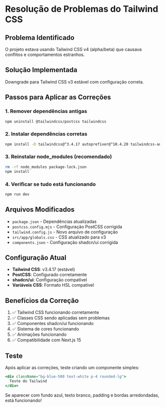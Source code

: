 # Resolução de Problemas do Tailwind CSS

## Problema Identificado
O projeto estava usando Tailwind CSS v4 (alpha/beta) que causava conflitos e comportamentos estranhos.

## Solução Implementada
Downgrade para Tailwind CSS v3 estável com configuração correta.

## Passos para Aplicar as Correções

### 1. Remover dependências antigas
```bash
npm uninstall @tailwindcss/postcss tailwindcss
```

### 2. Instalar dependências corretas
```bash
npm install -D tailwindcss@^3.4.17 autoprefixer@^10.4.20 tailwindcss-animate@^1.0.7
```

### 3. Reinstalar node_modules (recomendado)
```bash
rm -rf node_modules package-lock.json
npm install
```

### 4. Verificar se tudo está funcionando
```bash
npm run dev
```

## Arquivos Modificados

- `package.json` - Dependências atualizadas
- `postcss.config.mjs` - Configuração PostCSS corrigida
- `tailwind.config.js` - Novo arquivo de configuração
- `src/app/globals.css` - CSS atualizado para v3
- `components.json` - Configuração shadcn/ui corrigida

## Configuração Atual

- **Tailwind CSS**: v3.4.17 (estável)
- **PostCSS**: Configurado corretamente
- **shadcn/ui**: Configuração compatível
- **Variáveis CSS**: Formato HSL compatível

## Benefícios da Correção

1. ✅ Tailwind CSS funcionando corretamente
2. ✅ Classes CSS sendo aplicadas sem problemas
3. ✅ Componentes shadcn/ui funcionando
4. ✅ Sistema de cores funcionando
5. ✅ Animações funcionando
6. ✅ Compatibilidade com Next.js 15

## Teste

Após aplicar as correções, teste criando um componente simples:

```jsx
<div className="bg-blue-500 text-white p-4 rounded-lg">
  Teste do Tailwind
</div>
```

Se aparecer com fundo azul, texto branco, padding e bordas arredondadas, está funcionando!
